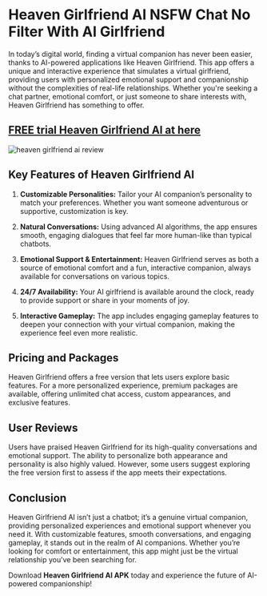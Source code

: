  # **Heaven Girlfriend AI NSFW Chat No Filter With AI Girlfriend**

In today’s digital world, finding a virtual companion has never been easier, thanks to AI-powered applications like Heaven Girlfriend. This app offers a unique and interactive experience that simulates a virtual girlfriend, providing users with personalized emotional support and companionship without the complexities of real-life relationships. Whether you're seeking a chat partner, emotional comfort, or just someone to share interests with, Heaven Girlfriend has something to offer.

## [FREE trial Heaven Girlfriend AI at here](https://hiheai.com/heaven-girlfriend/)

![heaven girlfriend ai review](https://github.com/user-attachments/assets/266687e1-fb51-4cf6-942c-77ddb9ceedb3)

## **Key Features of Heaven Girlfriend AI**

1. **Customizable Personalities:** Tailor your AI companion’s personality to match your preferences. Whether you want someone adventurous or supportive, customization is key.

2. **Natural Conversations:** Using advanced AI algorithms, the app ensures smooth, engaging dialogues that feel far more human-like than typical chatbots.

3. **Emotional Support & Entertainment:** Heaven Girlfriend serves as both a source of emotional comfort and a fun, interactive companion, always available for conversations on various topics.

4. **24/7 Availability:** Your AI girlfriend is available around the clock, ready to provide support or share in your moments of joy.

5. **Interactive Gameplay:** The app includes engaging gameplay features to deepen your connection with your virtual companion, making the experience feel even more realistic.

## **Pricing and Packages**

Heaven Girlfriend offers a free version that lets users explore basic features. For a more personalized experience, premium packages are available, offering unlimited chat access, custom appearances, and exclusive features.

## **User Reviews**

Users have praised Heaven Girlfriend for its high-quality conversations and emotional support. The ability to personalize both appearance and personality is also highly valued. However, some users suggest exploring the free version first to assess if the app meets their expectations.

## **Conclusion**

Heaven Girlfriend AI isn’t just a chatbot; it’s a genuine virtual companion, providing personalized experiences and emotional support whenever you need it. With customizable features, smooth conversations, and engaging gameplay, it stands out in the realm of AI companions. Whether you’re looking for comfort or entertainment, this app might just be the virtual relationship you’ve been searching for.

Download **Heaven Girlfriend AI APK** today and experience the future of AI-powered companionship!
